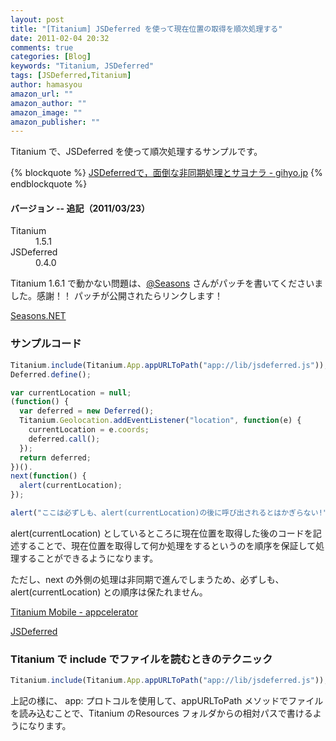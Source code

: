 ```yaml
---
layout: post
title: "[Titanium] JSDeferred を使って現在位置の取得を順次処理する"
date: 2011-02-04 20:32
comments: true
categories: [Blog]
keywords: "Titanium, JSDeferred"
tags: [JSDeferred,Titanium]
author: hamasyou
amazon_url: ""
amazon_author: ""
amazon_image: ""
amazon_publisher: ""
---
```


Titanium で、JSDeferred を使って順次処理するサンプルです。

{% blockquote  %}
<site><a href="http://gihyo.jp/dev/feature/01/jsdeferred/0001" rel="external nofollow">JSDeferredで，面倒な非同期処理とサヨナラ - gihyo.jp</a></site>
{% endblockquote %}

<section>

<section>

<h4>バージョン -- 追記（2011/03/23）</h4>

<dl><dt>Titanium</dt><dd>1.5.1</dd>
<dt>JSDeferred</dt><dd>0.4.0</dd></dl>

Titanium 1.6.1 で動かない問題は、<a href="http://twitter.com/Seasons" rel="external nofollow">@Seasons</a> さんがパッチを書いてくださいました。感謝！！ パッチが公開されたらリンクします！

<a href="http://d.hatena.ne.jp/Seasons/" rel="external nofollow">Seasons.NET</a>

</section>

<h3>サンプルコード</h3>

```javascript
Titanium.include(Titanium.App.appURLToPath("app://lib/jsdeferred.js"));
Deferred.define();

var currentLocation = null;
(function() {
  var deferred = new Deferred();
  Titanium.Geolocation.addEventListener("location", function(e) {
    currentLocation = e.coords;
    deferred.call();
  });
  return deferred;
})().
next(function() {
  alert(currentLocation);
});

alert("ここは必ずしも、alert(currentLocation)の後に呼び出されるとはかぎらない!");
```

alert(currentLocation) としているところに現在位置を取得した後のコードを記述することで、現在位置を取得して何か処理をするというのを順序を保証して処理することができるようになります。

ただし、next の外側の処理は非同期で進んでしまうため、必ずしも、alert(currentLocation) との順序は保たれません。

</section>

<a href="http://www.appcelerator.com/products/titanium-mobile-application-development/" rel="external nofollow">Titanium Mobile - appcelerator</a>

<a href="http://cho45.stfuawsc.com/jsdeferred/" rel="external nofollow">JSDeferred</a>

<h3>Titanium で include でファイルを読むときのテクニック</h3>

```javascript
Titanium.include(Titanium.App.appURLToPath("app://lib/jsdeferred.js"));
```

上記の様に、 app: プロトコルを使用して、appURLToPath メソッドでファイルを読み込むことで、Titanium のResources フォルダからの相対パスで書けるようになります。

